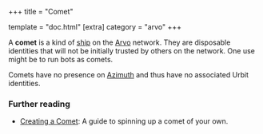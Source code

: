 +++
title = "Comet"

template = "doc.html"
[extra]
category = "arvo"
+++

A **comet** is a kind of [ship](../ship) on the [Arvo](../arvo) network. They are disposable identities that will not be initially trusted by others on the network. One use might be to run bots as comets.

Comets have no presence on [Azimuth](../azimuth) and thus have no associated Urbit identities.

### Further reading

- [Creating a Comet](@/using/install.md#comet): A guide to spinning up a comet of your own.
